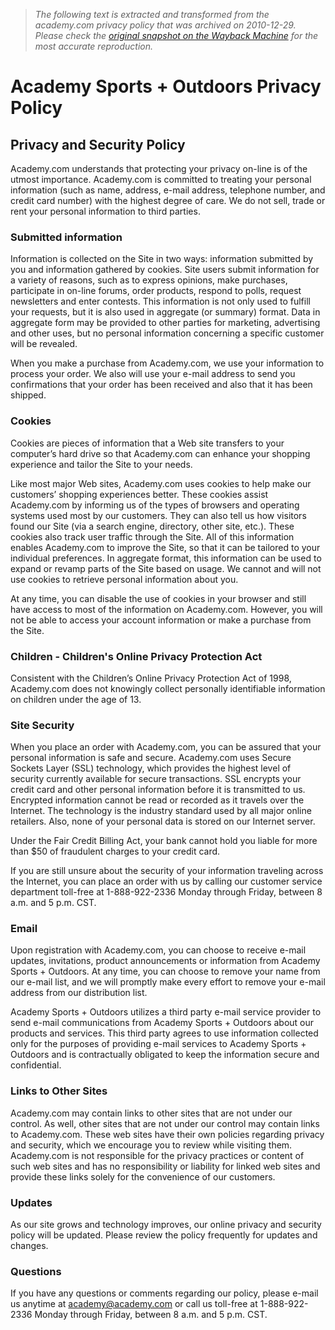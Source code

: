 > *The following text is extracted and transformed from the academy.com privacy policy that was archived on 2010-12-29. Please check the [original snapshot on the Wayback Machine](https://web.archive.org/web/20101229120755id_/http%3A//www.academy.com/index.php%3Fpage%3Dcontent%26target%3Dcompany/privacy_policy%26lnkSRC%3Dfooter) for the most accurate reproduction.*

# Academy Sports + Outdoors Privacy Policy

## Privacy and Security Policy

Academy.com understands that protecting your privacy on-line is of the utmost importance. Academy.com is committed to treating your personal information (such as name, address, e-mail address, telephone number, and credit card number) with the highest degree of care. We do not sell, trade or rent your personal information to third parties.

### Submitted information

Information is collected on the Site in two ways: information submitted by you and information gathered by cookies. Site users submit information for a variety of reasons, such as to express opinions, make purchases, participate in on-line forums, order products, respond to polls, request newsletters and enter contests. This information is not only used to fulfill your requests, but it is also used in aggregate (or summary) format. Data in aggregate form may be provided to other parties for marketing, advertising and other uses, but no personal information concerning a specific customer will be revealed.

When you make a purchase from Academy.com, we use your information to process your order. We also will use your e-mail address to send you confirmations that your order has been received and also that it has been shipped.

### Cookies

Cookies are pieces of information that a Web site transfers to your computer’s hard drive so that Academy.com can enhance your shopping experience and tailor the Site to your needs.

Like most major Web sites, Academy.com uses cookies to help make our customers’ shopping experiences better. These cookies assist Academy.com by informing us of the types of browsers and operating systems used most by our customers. They can also tell us how visitors found our Site (via a search engine, directory, other site, etc.). These cookies also track user traffic through the Site. All of this information enables Academy.com to improve the Site, so that it can be tailored to your individual preferences. In aggregate format, this information can be used to expand or revamp parts of the Site based on usage. We cannot and will not use cookies to retrieve personal information about you.

At any time, you can disable the use of cookies in your browser and still have access to most of the information on Academy.com. However, you will not be able to access your account information or make a purchase from the Site.

### Children - Children's Online Privacy Protection Act

Consistent with the Children’s Online Privacy Protection Act of 1998, Academy.com does not knowingly collect personally identifiable information on children under the age of 13.

### Site Security

When you place an order with Academy.com, you can be assured that your personal information is safe and secure. Academy.com uses Secure Sockets Layer (SSL) technology, which provides the highest level of security currently available for secure transactions. SSL encrypts your credit card and other personal information before it is transmitted to us. Encrypted information cannot be read or recorded as it travels over the Internet. The technology is the industry standard used by all major online retailers. Also, none of your personal data is stored on our Internet server.

Under the Fair Credit Billing Act, your bank cannot hold you liable for more than $50 of fraudulent charges to your credit card.

If you are still unsure about the security of your information traveling across the Internet, you can place an order with us by calling our customer service department toll-free at 1-888-922-2336 Monday through Friday, between 8 a.m. and 5 p.m. CST.

### Email

Upon registration with Academy.com, you can choose to receive e-mail updates, invitations, product announcements or information from Academy Sports + Outdoors. At any time, you can choose to remove your name from our e-mail list, and we will promptly make every effort to remove your e-mail address from our distribution list.

Academy Sports + Outdoors utilizes a third party e-mail service provider to send e-mail communications from Academy Sports + Outdoors about our products and services. This third party agrees to use information collected only for the purposes of providing e-mail services to Academy Sports + Outdoors and is contractually obligated to keep the information secure and confidential.

### Links to Other Sites

Academy.com may contain links to other sites that are not under our control. As well, other sites that are not under our control may contain links to Academy.com. These web sites have their own policies regarding privacy and security, which we encourage you to review while visiting them. Academy.com is not responsible for the privacy practices or content of such web sites and has no responsibility or liability for linked web sites and provide these links solely for the convenience of our customers.

### Updates

As our site grows and technology improves, our online privacy and security policy will be updated. Please review the policy frequently for updates and changes.

### Questions

If you have any questions or comments regarding our policy, please e-mail us anytime at [academy@academy.com](mailto:academy@academy.com) or call us toll-free at 1-888-922-2336 Monday through Friday, between 8 a.m. and 5 p.m. CST.
